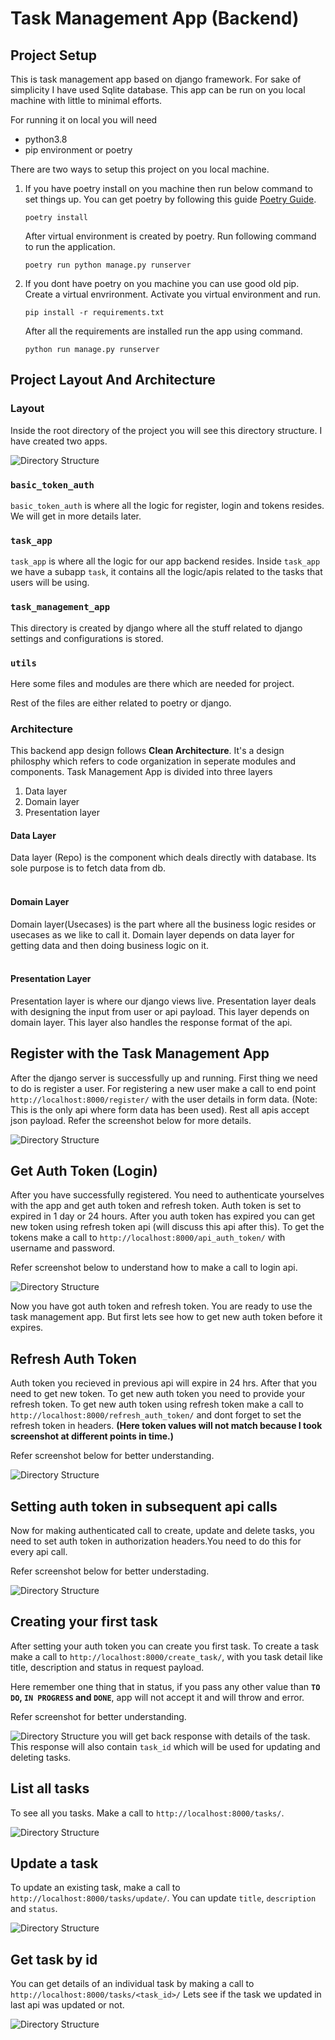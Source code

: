 # Task Management App (Backend)

## Project Setup

This is  task management app based on django framework. For sake of simplicity I have used Sqlite 
database.
This app can be run on you local machine with little to minimal efforts.

For running it on local you will need
* python3.8
* pip environment or poetry

There are two ways to setup this project on you local machine.

1. If you have poetry install on you machine then run below command to set things up. You can get 
    poetry by following this guide [Poetry Guide](https://python-poetry.org/).

    `poetry install`

    After virtual environment is created by poetry. Run following command to run the application.

    `poetry run python manage.py runserver`

2. If you dont have poetry on you machine you can use good old pip. Create a virtual envrironment. 
   Activate you virtual environment and run.<p>
    `pip install -r requirements.txt`<p>
    After all the requirements are installed run the app using command.<p>
    `python run manage.py runserver`

## Project Layout And Architecture

### Layout

Inside the root directory of the project you will see this directory structure. I have created two 
apps.

![Directory Structure](.project_data/directory_structure.png)

### **`basic_token_auth`** 

`basic_token_auth` is where all the logic for register, login and tokens resides. We will get in 
more details later.


### **`task_app`**

`task_app` is where all the logic for our app backend resides. Inside `task_app` we have a subapp 
`task`, it contains all the logic/apis related to the tasks that users will be using.


### **`task_management_app`**

This directory is created by django where all the stuff related to django settings and configurations 
is stored.


### **`utils`**

Here some files and modules are there which are needed for project.

Rest of the files are either related to poetry or django.


### Architecture

This backend app design follows **Clean Architecture**. It's a design philosphy which refers to 
code organization in seperate modules and components. Task Management App is divided into three layers
1. Data layer
2. Domain layer
3. Presentation layer

#### Data Layer
<p>Data layer (Repo) is the component which deals directly with database. Its sole purpose is to fetch data 
from db.
<br/><br/>

#### Domain Layer
Domain layer(Usecases) is the part where all the business logic resides or usecases as we like to call it. 
Domain layer depends on data layer for getting data and then doing business logic on it.
<br/><br/>

#### Presentation Layer
Presentation layer is where our django views live. Presentation layer deals with designing the 
input from user or api payload. This layer depends on domain layer. This layer also handles the 
response format of the api.


## Register with the Task Management App

After the django server is successfully up and running. First thing we need to do is register a user.
For registering a new user make a call to end point `http://localhost:8000/register/` with the user 
details in form data. (Note: This is the only api where form data has been used). 
Rest all apis accept json payload. Refer the screenshot below for more details.

![Directory Structure](.project_data/register_user.png)


## Get Auth Token (Login) 

After you have successfully registered. You need to authenticate yourselves with the app and get auth 
token and refresh token. Auth token is set to expired in 1 day or 24 hours. After you auth token has expired 
you can get new token using refresh token api (will discuss this api after this).
To get the tokens make a call to `http://localhost:8000/api_auth_token/` with username and password.<p>
Refer screenshot below to understand how to make a call to login api.

![Directory Structure](.project_data/get_auth_token.png)

Now you have got auth token and refresh token. You are ready to use the task management app. But first lets 
see how to get new auth token before it expires.

## Refresh Auth Token

Auth token you recieved in previous api will expire in 24 hrs. After that you need to get new token. 
To get new auth token you need to provide your refresh token.
To get new auth token using refresh token make a call to `http://localhost:8000/refresh_auth_token/` 
and dont forget to set the refresh token in headers.
**(Here token values will not match because I took screenshot at different points in time.)**<p>
Refer screenshot below for better understanding.

![Directory Structure](.project_data/get_new_token.png)


## Setting auth token in subsequent api calls

Now for making authenticated call to create, update and delete tasks, you need to set auth token in 
authorization headers.You need to do this for every api call.<p>
Refer screenshot below for better understading.

![Directory Structure](.project_data/setting_auth_header.png)


## Creating your first task
After setting your auth token you can create you first task. To create a task make a call to 
`http://localhost:8000/create_task/`, with you task detail like title, description and status 
in request payload.<p> Here remember one thing that in status, if you pass any other value than **`TO DO`, 
`IN PROGRESS` and `DONE`**, app will not accept it and will throw and error.<p>
Refer screenshot for better understanding.

![Directory Structure](.project_data/create_task.png)
you will get back response with details of the task. This response will also contain `task_id` 
which will be used for updating and deleting tasks.


## List all tasks
To see all you tasks. Make a call to `http://localhost:8000/tasks/`.

![Directory Structure](.project_data/list_all_tasks.png)


## Update a task
To update an existing task, make a call to `http://localhost:8000/tasks/update/`. You can update `title`, 
`description` and `status`.

![Directory Structure](.project_data/update_task.png)


## Get task by id
You can get details of an individual task by making a call to `http://localhost:8000/tasks/<task_id>/` 
Lets see if the task we updated in last api was updated or not.

![Directory Structure](.project_data/get_task_by_id.png)




